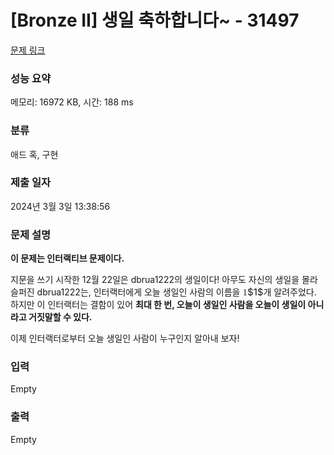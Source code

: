 # [Bronze II] 생일 축하합니다~ - 31497 

[문제 링크](https://www.acmicpc.net/problem/31497) 

### 성능 요약

메모리: 16972 KB, 시간: 188 ms

### 분류

애드 혹, 구현

### 제출 일자

2024년 3월 3일 13:38:56

### 문제 설명

<p><strong>이 문제는 인터랙티브 문제이다.</strong></p>

<p>지문을 쓰기 시작한 12월 22일은 dbrua1222의 생일이다! 아무도 자신의 생일을 몰라 슬퍼진 dbrua1222는, 인터랙터에게 오늘 생일인 사람의 이름을 <mjx-container class="MathJax" jax="CHTML" style="font-size: 108.2%; position: relative;"><mjx-math class="MJX-TEX" aria-hidden="true"><mjx-mn class="mjx-n"><mjx-c class="mjx-c31"></mjx-c></mjx-mn></mjx-math><mjx-assistive-mml unselectable="on" display="inline"><math xmlns="http://www.w3.org/1998/Math/MathML"><mn>1</mn></math></mjx-assistive-mml><span aria-hidden="true" class="no-mathjax mjx-copytext">$1$</span></mjx-container>개 알려주었다. 하지만 이 인터랙터는 결함이 있어 <strong>최대 한 번, 오늘이 생일인 사람을 오늘이 생일이 아니라고 거짓말할 수 있다.</strong></p>

<p>이제 인터랙터로부터 오늘 생일인 사람이 누구인지 알아내 보자!</p>

### 입력 

 Empty

### 출력 

 Empty

